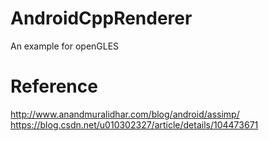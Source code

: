 # AndroidCppRenderer
An example for openGLES

# Reference
http://www.anandmuralidhar.com/blog/android/assimp/
https://blog.csdn.net/u010302327/article/details/104473671
